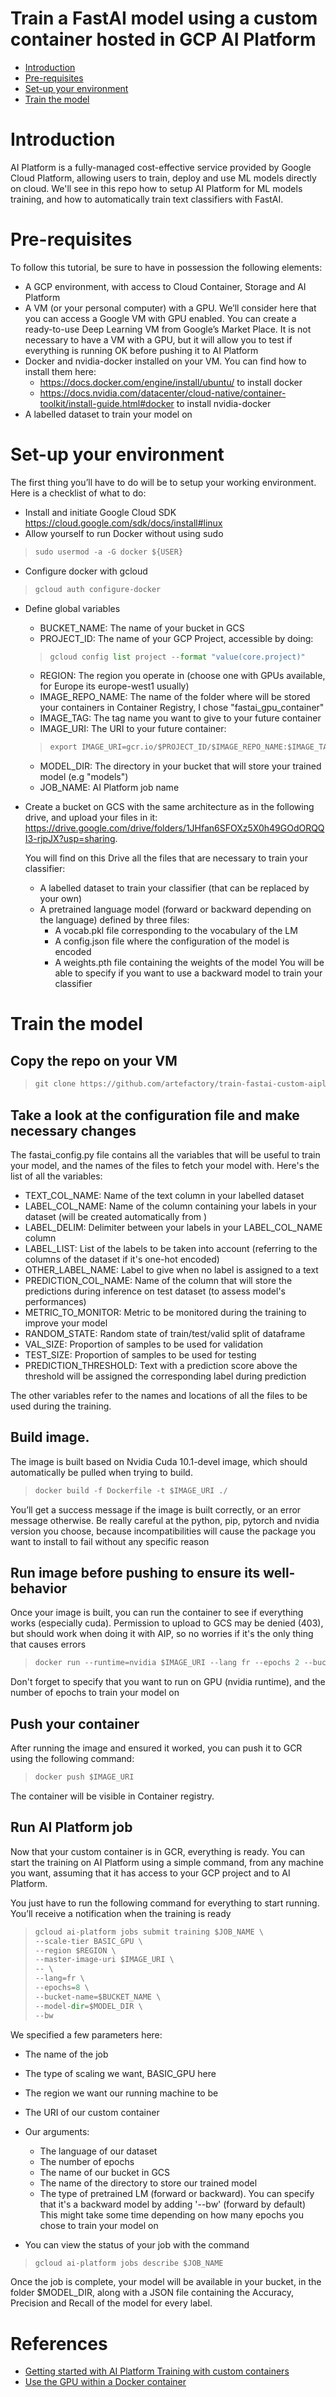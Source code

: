 # Train a FastAI model using a custom container hosted in GCP AI Platform
- [Introduction](#introduction)
- [Pre-requisites](#pre-requisites)
- [Set-up your environment](#set-up-your-environment)
- [Train the model](#train-the-model)

# Introduction
AI Platform is a fully-managed cost-effective service provided by Google Cloud Platform, allowing users to train, deploy and use ML models directly on cloud. 
We'll see in this repo how to setup AI Platform for ML models training, and how to automatically train text classifiers with FastAI.

# Pre-requisites
To follow this tutorial, be sure to have in possession the following elements:
- A GCP environment, with access to Cloud Container, Storage and AI Platform
- A VM (or your personal computer) with a GPU. We’ll consider here that you can access a Google VM with GPU enabled. You can create a ready-to-use Deep Learning VM from Google’s Market Place. It is not necessary to have a VM with a GPU, but it will allow you to test if everything is running OK before pushing it to AI Platform
- Docker and nvidia-docker installed on your VM. You can find how to install them here:
  - https://docs.docker.com/engine/install/ubuntu/ to install docker
  - https://docs.nvidia.com/datacenter/cloud-native/container-toolkit/install-guide.html#docker to install nvidia-docker
- A labelled dataset to train your model on

# Set-up your environment
The first thing you’ll have to do will be to setup your working environment. Here is a checklist of what to do:
- Install and initiate Google Cloud SDK https://cloud.google.com/sdk/docs/install#linux
- Allow yourself to run Docker without using sudo
> ```python
> sudo usermod -a -G docker ${USER}
> ```
- Configure docker with gcloud
> ```python
> gcloud auth configure-docker
> ```

- Define global variables
  - BUCKET_NAME: The name of your bucket in GCS
  - PROJECT_ID: The name of your GCP Project, accessible by doing:
  > ```python
  > gcloud config list project --format "value(core.project)"
  > ```
  - REGION: The region you operate in (choose one with GPUs available, for Europe its europe-west1 usually)
  - IMAGE_REPO_NAME: The name of the folder where will be stored your containers in Container Registry, I chose "fastai_gpu_container"
  - IMAGE_TAG: The tag name you want to give to your future container
  - IMAGE_URI: The URI to your future container:
  > ```python
  > export IMAGE_URI=gcr.io/$PROJECT_ID/$IMAGE_REPO_NAME:$IMAGE_TAG
  > ```
  - MODEL_DIR: The directory in your bucket that will store your trained model (e.g "models")
  - JOB_NAME: AI Platform job name

- Create a bucket on GCS with the same architecture as in the following drive, and upload your files in it:
  https://drive.google.com/drive/folders/1JHfan6SFOXz5X0h49GOdORQQI3-rjpJX?usp=sharing.

  You will find on this Drive all the files that are necessary to train your classifier:
  - A labelled dataset to train your classifier (that can be replaced by your own)
  - A pretrained language model (forward or backward depending on the language) defined by three files:
    - A vocab.pkl file corresponding to the vocabulary of the LM
    - A config.json file where the configuration of the model is encoded
    - A weights.pth file containing the weights of the model
  You will be able to specify if you want to use a backward model to train your classifier


# Train the model
## Copy the repo on your VM
> ```python
> git clone https://github.com/artefactory/train-fastai-custom-aiplatform.git
> ```


## Take a look at the configuration file and make necessary changes
The fastai_config.py file contains all the variables that will be useful to train your model, and the names of the files to fetch your model with. Here's the list of all the variables:
  - TEXT_COL_NAME: Name of the text column in your labelled dataset
  - LABEL_COL_NAME: Name of the column containing your labels in your dataset (will be created automatically from )
  - LABEL_DELIM: Delimiter between your labels in your LABEL_COL_NAME column
  - LABEL_LIST: List of the labels to be taken into account (referring to the columns of the dataset if it's one-hot encoded)
  - OTHER_LABEL_NAME: Label to give when no label is assigned to a text
  - PREDICTION_COL_NAME: Name of the column that will store the predictions during inference on test dataset (to assess model's performances)
  - METRIC_TO_MONITOR: Metric to be monitored during the training to improve your model
  - RANDOM_STATE: Random state of train/test/valid split of dataframe
  - VAL_SIZE: Proportion of samples to be used for validation
  - TEST_SIZE: Proportion of samples to be used for testing
  - PREDICTION_THRESHOLD: Text with a prediction score above the threshold will be assigned the corresponding label during prediction
  
The other variables refer to the names and locations of all the files to be used during the training.


## Build image.
The image is built based on Nvidia Cuda 10.1-devel image, which should automatically be pulled when trying to build.
> ```python
> docker build -f Dockerfile -t $IMAGE_URI ./
> ```
You’ll get a success message if the image is built correctly, or an error message otherwise. Be really careful at the python, pip, pytorch and nvidia version you choose, because incompatibilities will cause the package you want to install to fail without any specific reason


## Run image before pushing to ensure its well-behavior
Once your image is built, you can run the container to see if everything works (especially cuda).
Permission to upload to GCS may be denied (403), but should work when doing it with AIP, so no worries if it's the only thing that causes errors
> ```python
> docker run --runtime=nvidia $IMAGE_URI --lang fr --epochs 2 --bucket-name $BUCKET_NAME
> ```
Don't forget to specify that you want to run on GPU (nvidia runtime), and the number of epochs to train your model on

## Push your container
After running the image and ensured it worked, you can push it to GCR using the following command:
> ```python
> docker push $IMAGE_URI
> ```
The container will be visible in Container registry.


## Run AI Platform job
Now that your custom container is in GCR, everything is ready. You can start the training on AI Platform using a simple command, from any machine you want, assuming that it has access to your GCP project and to AI Platform.

You just have to run the following command for everything to start running. You’ll receive a notification when the training is ready

> ```python
> gcloud ai-platform jobs submit training $JOB_NAME \
> --scale-tier BASIC_GPU \
> --region $REGION \
> --master-image-uri $IMAGE_URI \
> -- \
> --lang=fr \
> --epochs=8 \
> --bucket-name=$BUCKET_NAME \
> --model-dir=$MODEL_DIR \
> --bw
> ```
We specified a few parameters here:
  - The name of the job
  - The type of scaling we want, BASIC_GPU here
  - The region we want our running machine to be
  - The URI of our custom container
  - Our arguments:
    - The language of our dataset
    - The number of epochs
    - The name of our bucket in GCS
    - The name of the directory to store our trained model
    - The type of pretrained LM (forward or backward). You can specify that it's a backward model by adding '--bw' (forward by default)
This might take some time depending on how many epochs you chose to train your model on

- You can view the status of your job with the command
> ```python
> gcloud ai-platform jobs describe $JOB_NAME
> ```

Once the job is complete, your model will be available in your bucket, in the folder $MODEL_DIR, along with a JSON file containing the Accuracy, Precision and Recall of the model for every label.

# References
- [Getting started with AI Platform Training with custom containers](https://cloud.google.com/ai-platform/training/docs/custom-containers-training#submit_a_hyperparameter_tuning_job)
- [Use the GPU within a Docker container](https://blog.roboflow.com/use-the-gpu-in-docker/)
